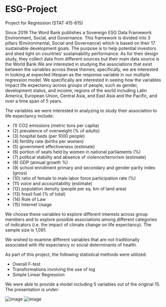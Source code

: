 # ESG-Project
Project for Regression (STAT 415-615)

Since 2019 The Word Bank publishes a Sovereign ESG Data Framework Environment, Social, and Governance. This framework is divided into 3 pillars (Environmental, Social and Governance) which is based on their 17 sustainable development goals. The purpose is to help potential investors and shed light on countries’ sustainability performance. As for their design study, they collect data from different sources but their main data source is  the World Bank.We are interested in studying the associations that exist between the variables across these themes; specifically, we are interested in looking at expected lifespan as the response variable in our multiple regression model. We specifically are interested in seeing how the variables impact life expectancy across groups of people, such as gender, development status, and income, regions of the world including Latin America, European Union, Central Asia, and East Asia and the Pacific, and over a time span of 5 years.

The variables we were interested in analyzing to study their association to life expectancy include: 
- (1)  CO2 emissions (metric tons per capita)
- (2) prevalence of overweight (% of adults)
- (3) hospital beds (per 1000 people)
- (4) fertility rate (births per women)
- (5) government effectiveness (estimate)
- (6) portion of seats held by women in national parliaments (%)
- (7) political stability and absence of violence/terrorism (estimate)
- (8) GDP (annual growth %)
- (9) school enrollment primary and secondary and gender parity index (gross)
- (10) ratio of female to male labor force participation rate (%)
- (11) voice and accountability (estimate)
- (12) population density (people per sq. km of land area)
- (13) fossil fuel (% of total)
- (14) Rule of Law
- (15) Internet Usage

We choose these variables to explore different interests across group members and to explore possible associations among different categories of indicators (i.e. the impact of climate change on life expectancy). The sample size is 1,081. 

We wished to examine different variables that are not traditionally associated with life expectancy or social determinants of health. 

As part of this project, the following statistical methods were utilized:
- Overall F-test
- Transformations involving the use of log
- Simple Linear Regression

We were able to provide a model including 5 variables out of the original 15. 
The presentation is under:


![image](https://github.com/Karene123/ESG-Project/assets/70621033/d694fb90-b3fa-490c-878d-0095d628c46a)
![image](https://github.com/Karene123/ESG-Project/assets/70621033/4d319fef-8ef2-48c9-b8a7-bfd33352bd26)
